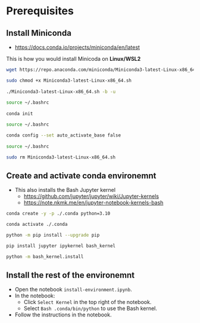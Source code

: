 # Prerequisites

## Install Miniconda

- https://docs.conda.io/projects/miniconda/en/latest

This is how you would install Minicoda on **Linux/WSL2**

```bash
wget https://repo.anaconda.com/miniconda/Miniconda3-latest-Linux-x86_64.sh

sudo chmod +x Miniconda3-latest-Linux-x86_64.sh
  
./Miniconda3-latest-Linux-x86_64.sh -b -u
  
source ~/.bashrc
  
conda init

source ~/.bashrc

conda config --set auto_activate_base false
  
source ~/.bashrc

sudo rm Miniconda3-latest-Linux-x86_64.sh
```

## Create and activate conda environemnt

- This also installs the Bash Jupyter kernel
  - https://github.com/jupyter/jupyter/wiki/Jupyter-kernels
  - https://note.nkmk.me/en/jupyter-notebook-kernels-bash

```bash
conda create -y -p ./.conda python=3.10

conda activate ./.conda

python -m pip install --upgrade pip

pip install jupyter ipykernel bash_kernel

python -m bash_kernel.install
```

## Install the rest of the environemnt

- Open the notebook `install-environment.ipynb`.
- In the notebook:
  - Click `Select Kernel` in the top right of the notebook.
  - Select `Bash .conda/bin/python` to use the Bash kernel.
- Follow the instructions in the notebook.
